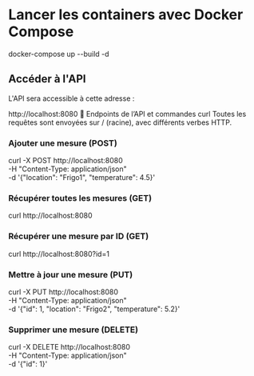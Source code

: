 # Lancer les containers avec Docker Compose

docker-compose up --build -d
## Accéder à l'API
L'API sera accessible à cette adresse :


http://localhost:8080
🔧 Endpoints de l’API et commandes curl
Toutes les requêtes sont envoyées sur / (racine), avec différents verbes HTTP.

### Ajouter une mesure (POST)

curl -X POST http://localhost:8080 \
  -H "Content-Type: application/json" \
  -d '{"location": "Frigo1", "temperature": 4.5}'
### Récupérer toutes les mesures (GET)

curl http://localhost:8080
### Récupérer une mesure par ID (GET)

curl http://localhost:8080?id=1
### Mettre à jour une mesure (PUT)

curl -X PUT http://localhost:8080 \
  -H "Content-Type: application/json" \
  -d '{"id": 1, "location": "Frigo2", "temperature": 5.2}'
### Supprimer une mesure (DELETE)

curl -X DELETE http://localhost:8080 \
  -H "Content-Type: application/json" \
  -d '{"id": 1}'

